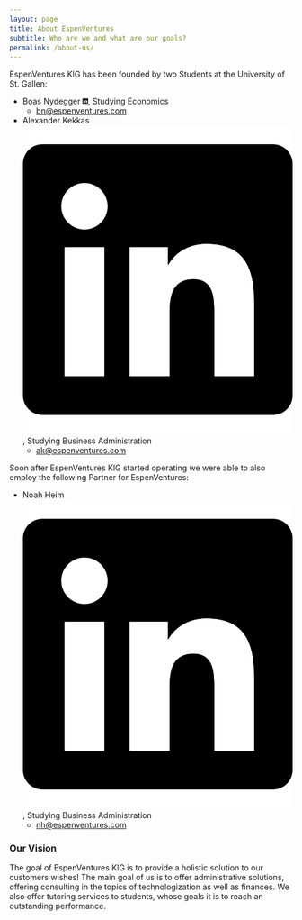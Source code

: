 ```yaml
---
layout: page
title: About EspenVentures
subtitle: Who are we and what are our goals?
permalink: /about-us/
---
```


EspenVentures KlG has been founded by two Students at the University of St. Gallen: 

- Boas Nydegger [<img src="https://github.com/Erd4/Erd4.github.io/raw/master/docs/assets/img/linkedin.svg" width="2%" height="2%">](https://www.linkedin.com/in/BoasNydegger/), Studying Economics
  - [bn@espenventures.com](mailto:bn@espenventures.com)
- Alexander Kekkas [![LinkedIn](https://github.com/Erd4/Erd4.github.io/raw/master/docs/assets/img/linkedin.svg "LinkedIn")](https://www.linkedin.com/in/Kekkas/), Studying Business Administration
  - [ak@espenventures.com](mailto:ak@espenventures.com)

Soon after EspenVentures KlG started operating we were able to also employ the following Partner for EspenVentures:

- Noah Heim [![LinkedIn](https://github.com/Erd4/Erd4.github.io/raw/master/docs/assets/img/linkedin.svg "LinkedIn")](https://www.linkedin.com/in/noah-heim-9183b920b), Studying Business Administration
  - [nh@espenventures.com](mailto:nh@espenventures.com)


### Our Vision

The goal of EspenVentures KlG is to provide a holistic solution to our customers wishes! The main goal of us is to offer administrative solutions, offering consulting in the topics of technologization as well as finances. We also offer tutoring services to students, whose goals it is to reach an outstanding performance.
